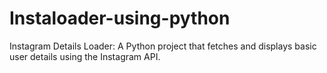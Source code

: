 # Instaloader-using-python
Instagram Details Loader: A Python project that fetches and displays basic user details using the Instagram API.
